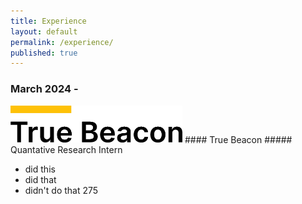 ```yaml
---
title: Experience
layout: default
permalink: /experience/
published: true
---
```


### March 2024 - 
<img src="/assets/images/TrueBeacon.png" width="275">
#### True Beacon
##### Quantative Research Intern 

- did this
- did that
- didn't do that 275
